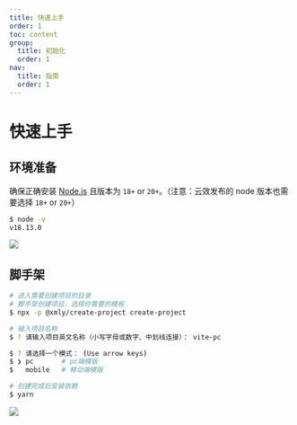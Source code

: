 ```yaml
---
title: 快速上手
order: 1
toc: content
group:
  title: 初始化
  order: 1
nav:
  title: 指南
  order: 1
---
```


# 快速上手

## 环境准备

确保正确安装 [Node.js](https://nodejs.org/en) 且版本为 `18+` or `20+`。（注意：云效发布的 node 版本也需要选择 `18+` or `20+`）

```bash
$ node -v
v18.13.0
```

![](images/node-version.png)

## 脚手架

```bash
# 进入需要创建项目的目录
# 脚手架创建项目，选择你需要的模板
$ npx -p @xmly/create-project create-project

# 输入项目名称
$ ? 请输入项目英文名称（小写字母或数字、中划线连接）： vite-pc

$ ? 请选择一个模式： (Use arrow keys)
$ ❯ pc       # pc端模版
$   mobile   # 移动端模版

# 创建完成后安装依赖
$ yarn
```

![](images/create.png)
